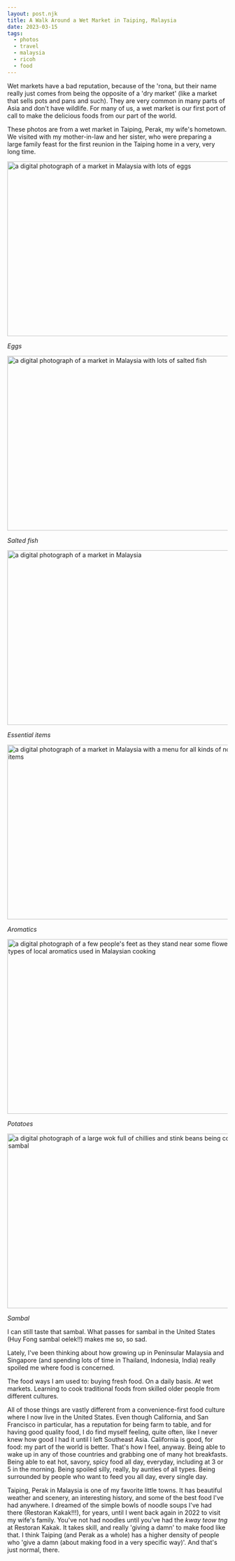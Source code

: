 ```yaml
---
layout: post.njk
title: A Walk Around a Wet Market in Taiping, Malaysia
date: 2023-03-15
tags: 
  - photos
  - travel
  - malaysia
  - ricoh
  - food
---
```

Wet markets have a bad reputation, because of the 'rona, but their name really just comes from being the opposite of a 'dry market' (like a market that sells pots and pans and such). They are very common in many parts of Asia and don't have wildlife. For many of us, a wet market is our first port of call to make the delicious foods from our part of the world.

These photos are from a wet market in Taiping, Perak, my wife's hometown. We visited with my mother-in-law and her sister, who were preparing a large family feast for the first reunion in the Taiping home in a very, very long time.

<img src="/img/a9a43104a0.jpg" width="600" height="399" alt="a digital photograph of a market in Malaysia with lots of eggs" />

*Eggs*

<img src="/img/e37e27e94d.jpg" width="600" height="399" alt="a digital photograph of a market in Malaysia with lots of salted fish" />

*Salted fish*

<img src="/img/bfa25ee8b6.jpg" width="600" height="399" alt="a digital photograph of a market in Malaysia" />

*Essential items*

<img src="/img/22f5280719.jpg" width="600" height="399" alt="a digital photograph of a market in Malaysia with a menu for all kinds of noodles and items" />

*Aromatics*

<img src="/img/305348378e.jpg" width="600" height="399" alt="a digital photograph of a few people's feet as they stand near some flowers and other types of local aromatics used in Malaysian cooking" />

*Potatoes*

<img src="/img/d952dbd0ba.jpg" width="600" height="399" alt="a digital photograph of a large wok full of chillies and stink beans being cooked into a sambal" />

*Sambal*

I can still taste that sambal. What passes for sambal in the United States (Huy Fong sambal oelek!!) makes me so, so sad.

Lately, I've been thinking about how growing up in Peninsular Malaysia and Singapore (and spending lots of time in Thailand, Indonesia, India) really spoiled me where food is concerned.

The food ways I am used to: buying fresh food. On a daily basis. At wet markets. Learning to cook traditional foods from skilled older people from different cultures.

All of those things are vastly different from a convenience-first food culture where I now live in the United States. Even though California, and San Francisco in particular, has a reputation for being farm to table, and for having good quality food, I do find myself feeling, quite often, like I never knew how good I had it until I left Southeast Asia. California is good, for food: my part of the world is better. That's how I feel, anyway. Being able to wake up in any of those countries and grabbing one of many hot breakfasts. Being able to eat hot, savory, spicy food all day, everyday, including at 3 or 5 in the morning. Being spoiled silly, really, by aunties of all types. Being surrounded by people who want to feed you all day, every single day. 

Taiping, Perak in Malaysia is one of my favorite little towns. It has beautiful weather and scenery, an interesting history, and some of the best food I've had anywhere. I dreamed of the simple bowls of noodle soups I've had there (Restoran Kakak!!!), for years, until I went back again in 2022 to visit my wife's family. You've not had noodles until you've had the *kway teow tng* at Restoran Kakak. It takes skill, and really 'giving a damn' to make food like that. I think Taiping (and Perak as a whole) has a higher density of people who 'give a damn (about making food in a very specific way)'. And that's just normal, there.
 
